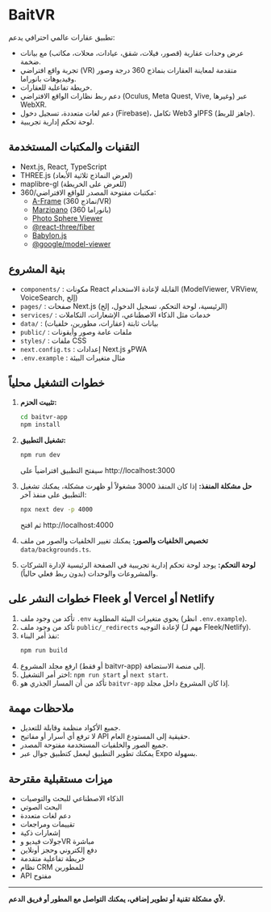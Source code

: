 # BaitVR

تطبيق عقارات عالمي احترافي يدعم:
- عرض وحدات عقارية (قصور، فيلات، شقق، عيادات، محلات، مكاتب) مع بيانات ضخمة.
- تجربة واقع افتراضي (VR) متقدمة لمعاينة العقارات بنماذج 360 درجة وصور وفيديوهات بانوراما.
- خريطة تفاعلية للعقارات.
- دعم ربط نظارات الواقع الافتراضي (Oculus, Meta Quest, Vive, وغيرها) عبر WebXR.
- دعم لغات متعددة، تسجيل دخول (Firebase)، تكامل Web3 وIPFS (جاهز للربط).
- لوحة تحكم إدارية تجريبية.

## التقنيات والمكتبات المستخدمة
- Next.js, React, TypeScript
- THREE.js (لعرض النماذج ثلاثية الأبعاد)
- maplibre-gl (للعرض على الخريطة)
- مكتبات مفتوحة المصدر للواقع الافتراضي/360:
  - [A-Frame](https://aframe.io/) (نماذج 360/VR)
  - [Marzipano](https://www.marzipano.net/) (بانوراما 360)
  - [Photo Sphere Viewer](https://photo-sphere-viewer.js.org/)
  - [@react-three/fiber](https://docs.pmnd.rs/react-three-fiber/getting-started/introduction)
  - [Babylon.js](https://www.babylonjs.com/)
  - [@google/model-viewer](https://modelviewer.dev/)

## بنية المشروع
- `components/` : مكونات React القابلة لإعادة الاستخدام (ModelViewer, VRView, VoiceSearch, إلخ)
- `pages/` : صفحات Next.js (الرئيسية، لوحة التحكم، تسجيل الدخول، إلخ)
- `services/` : خدمات مثل الذكاء الاصطناعي، الإشعارات، التكاملات
- `data/` : بيانات ثابتة (عقارات، مطورين، خلفيات)
- `public/` : ملفات عامة وصور وأيقونات
- `styles/` : ملفات CSS
- `next.config.ts` : إعدادات Next.js وPWA
- `.env.example` : مثال متغيرات البيئة

## خطوات التشغيل محلياً
1. **تثبيت الحزم:**
   ```bash
   cd baitvr-app
   npm install
   ```
2. **تشغيل التطبيق:**
   ```bash
   npm run dev
   ```
   سيفتح التطبيق افتراضياً على http://localhost:3000

3. **حل مشكلة المنفذ:**
   إذا كان المنفذ 3000 مشغولاً أو ظهرت مشكلة، يمكنك تشغيل التطبيق على منفذ آخر:
   ```bash
   npx next dev -p 4000
   ```
   ثم افتح http://localhost:4000

4. **تخصيص الخلفيات والصور:**
   يمكنك تغيير الخلفيات والصور من ملف `data/backgrounds.ts`.

5. **لوحة التحكم:**
   يوجد لوحة تحكم إدارية تجريبية في الصفحة الرئيسية لإدارة الشركات والمشروعات والوحدات (بدون ربط فعلي حالياً).

## خطوات النشر على Fleek أو Vercel أو Netlify
1. تأكد من وجود ملف `.env` يحوي متغيرات البيئة المطلوبة (انظر `.env.example`).
2. تأكد من وجود ملف `public/_redirects` لإعادة التوجيه (مهم لـ Fleek/Netlify).
3. نفذ أمر البناء:
   ```bash
   npm run build
   ```
4. ارفع مجلد المشروع (أو فقط baitvr-app) إلى منصة الاستضافة.
5. اختر أمر التشغيل: `npm run start` أو `next start`.
6. تأكد من أن المسار الجذري هو `baitvr-app` إذا كان المشروع داخل مجلد.

## ملاحظات مهمة
- جميع الأكواد منظمة وقابلة للتعديل.
- لا ترفع أي أسرار أو مفاتيح API حقيقية إلى المستودع العام.
- جميع الصور والخلفيات المستخدمة مفتوحة المصدر.
- يمكنك تطوير التطبيق ليعمل كتطبيق جوال عبر Expo بسهولة.

## ميزات مستقبلية مقترحة
- الذكاء الاصطناعي للبحث والتوصيات
- البحث الصوتي
- دعم لغات متعددة
- تقييمات ومراجعات
- إشعارات ذكية
- جولات فيديو وVR مباشرة
- دفع إلكتروني وحجز أونلاين
- خريطة تفاعلية متقدمة
- نظام CRM للمطورين
- API مفتوح

---

**لأي مشكلة تقنية أو تطوير إضافي، يمكنك التواصل مع المطور أو فريق الدعم.**
